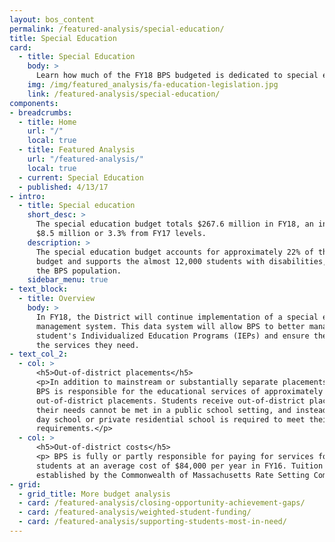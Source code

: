 ```yaml
---
layout: bos_content
permalink: /featured-analysis/special-education/
title: Special Education
card:
  - title: Special Education
    body: >
      Learn how much of the FY18 BPS budgeted is dedicated to special education.
    img: /img/featured_analysis/fa-education-legislation.jpg
    link: /featured-analysis/special-education/
components:
- breadcrumbs:
  - title: Home
    url: "/"
    local: true
  - title: Featured Analysis
    url: "/featured-analysis/"
    local: true
  - current: Special Education
  - published: 4/13/17
- intro:
  - title: Special education
    short_desc: >
      The special education budget totals $267.6 million in FY18, an increase of 
      $8.5 million or 3.3% from FY17 levels.
    description: >
      The special education budget accounts for approximately 22% of the total BPS 
      budget and supports the almost 12,000 students with disabilities, or 20% of 
      the BPS population.
    sidebar_menu: true    
- text_block:
  - title: Overview
    body: >
      In FY18, the District will continue implementation of a special education data 
      management system. This data system will allow BPS to better manage and monitor 
      student's Individualized Education Programs (IEPs) and ensure they are getting 
      the services they need.
- text_col_2:
  - col: >
      <h5>Out-of-district placements</h5>
      <p>In addition to mainstream or substantially separate placements in the District, 
      BPS is responsible for the educational services of approximately 498 students in 
      out-of-district placements. Students receive out-of-district placements when 
      their needs cannot be met in a public school setting, and instead a private 
      day school or private residential school is required to meet their educational 
      requirements.</p>
  - col: >
      <h5>Out-of-district costs</h5>
      <p> BPS is fully or partly responsible for paying for services for most of these 
      students at an average cost of $84,000 per year in FY16. Tuition rates are 
      established by the Commonwealth of Massachusetts Rate Setting Commission.</p>
- grid: 
  - grid_title: More budget analysis
  - card: /featured-analysis/closing-opportunity-achievement-gaps/
  - card: /featured-analysis/weighted-student-funding/
  - card: /featured-analysis/supporting-students-most-in-need/
---
```

